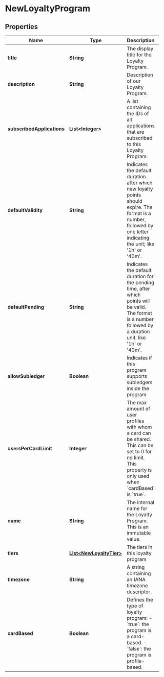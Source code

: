 

# NewLoyaltyProgram


## Properties

Name | Type | Description | Notes
------------ | ------------- | ------------- | -------------
**title** | **String** | The display title for the Loyalty Program. | 
**description** | **String** | Description of our Loyalty Program. |  [optional]
**subscribedApplications** | **List&lt;Integer&gt;** | A list containing the IDs of all applications that are subscribed to this Loyalty Program. |  [optional]
**defaultValidity** | **String** | Indicates the default duration after which new loyalty points should expire. The format is a number, followed by one letter indicating the unit; like &#39;1h&#39; or &#39;40m&#39;. | 
**defaultPending** | **String** | Indicates the default duration for the pending time, after which points will be valid. The format is a number followed by a duration unit, like &#39;1h&#39; or &#39;40m&#39;. | 
**allowSubledger** | **Boolean** | Indicates if this program supports subledgers inside the program | 
**usersPerCardLimit** | **Integer** | The max amount of user profiles with whom a card can be shared. This can be set to 0 for no limit. This property is only used when &#x60;cardBased&#x60; is &#x60;true&#x60;.  |  [optional]
**name** | **String** | The internal name for the Loyalty Program. This is an immutable value. | 
**tiers** | [**List&lt;NewLoyaltyTier&gt;**](NewLoyaltyTier.md) | The tiers in this loyalty program |  [optional]
**timezone** | **String** | A string containing an IANA timezone descriptor. | 
**cardBased** | **Boolean** | Defines the type of loyalty program: - &#x60;true&#x60;: the program is a card-based. - &#x60;false&#x60;: the program is profile-based.  | 



